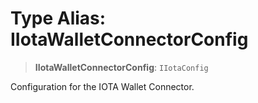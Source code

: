 # Type Alias: IIotaWalletConnectorConfig

> **IIotaWalletConnectorConfig**: `IIotaConfig`

Configuration for the IOTA Wallet Connector.
